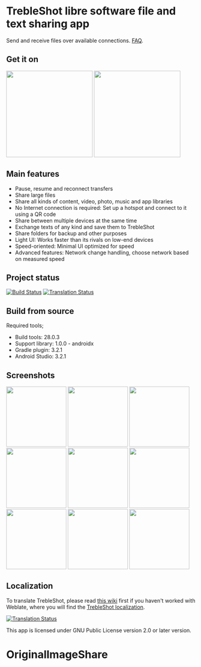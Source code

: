 # TrebleShot libre software file and text sharing app
Send and receive files over available connections. [FAQ](https://github.com/genonbeta/TrebleShot/blob/master/FAQ.md).

## Get it on
[<img src="https://f-droid.org/badge/get-it-on.png" width="230">](https://f-droid.org/packages/com.genonbeta.TrebleShot/) [<img src="assets/google-play-badge.png" width="230">](https://play.google.com/store/apps/details?id=com.genonbeta.TrebleShot)

## Main features
* Pause, resume and reconnect transfers
* Share large files
* Share all kinds of content, video, photo, music and app libraries
* No Internet connection is required: Set up a hotspot and connect to it using a QR code
* Share between multiple devices at the same time
* Exchange texts of any kind and save them to TrebleShot
* Share folders for backup and other purposes
* Light UI: Works faster than its rivals on low-end devices
* Speed-oriented: Minimal UI optimized for speed
* Advanced features: Network change handling, choose network based on measured speed

## Project status
[![Build Status](https://travis-ci.org/genonbeta/TrebleShot.svg)](https://travis-ci.org/genonbeta/TrebleShot)
[![Translation Status](https://hosted.weblate.org/widgets/trebleshot/-/svg-badge.svg)](https://hosted.weblate.org/engage/trebleshot/)

## Build from source
Required tools;
* Build tools: 28.0.3
* Support library: 1.0.0 - androidx
* Gradle plugin: 3.2.1
* Android Studio: 3.2.1

## Screenshots
[<img src="fastlane/metadata/android/en-US/images/phoneScreenshots/shot_1.png" width=160>](fastlane/metadata/android/en-US/images/phoneScreenshots/shot_1.png)
[<img src="fastlane/metadata/android/en-US/images/phoneScreenshots/shot_2.png" width=160>](fastlane/metadata/android/en-US/images/phoneScreenshots/shot_2.png)
[<img src="fastlane/metadata/android/en-US/images/phoneScreenshots/shot_3.png" width=160>](fastlane/metadata/android/en-US/images/phoneScreenshots/shot_3.png)
[<img src="fastlane/metadata/android/en-US/images/phoneScreenshots/shot_4.png" width=160>](fastlane/metadata/android/en-US/images/phoneScreenshots/shot_4.png)
[<img src="fastlane/metadata/android/en-US/images/phoneScreenshots/shot_5.png" width=160>](fastlane/metadata/android/en-US/images/phoneScreenshots/shot_5.png)
[<img src="fastlane/metadata/android/en-US/images/phoneScreenshots/shot_6.png" width=160>](fastlane/metadata/android/en-US/images/phoneScreenshots/shot_6.png)
[<img src="fastlane/metadata/android/en-US/images/phoneScreenshots/shot_7.png" width=160>](fastlane/metadata/android/en-US/images/phoneScreenshots/shot_7.png)
[<img src="fastlane/metadata/android/en-US/images/phoneScreenshots/shot_8.png" width=160>](fastlane/metadata/android/en-US/images/phoneScreenshots/shot_8.png)
[<img src="fastlane/metadata/android/en-US/images/phoneScreenshots/shot_9.png" width=160>](fastlane/metadata/android/en-US/images/phoneScreenshots/shot_9.png)

## Localization
To translate TrebleShot, please read
[this wiki](https://github.com/genonbeta/TrebleShot/wiki/Language-contribution) first if you haven't
worked with Weblate, where you will find the [TrebleShot localization](https://hosted.weblate.org/engage/TrebleShot/).


[![Translation Status](https://hosted.weblate.org/widgets/trebleshot/-/multi-auto.svg)](https://hosted.weblate.org/engage/TrebleShot/)


This app is licensed under GNU Public License version 2.0 or later version.
# OriginalImageShare
